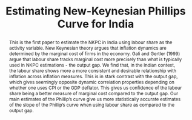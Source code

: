 ---
title: "Estimating New-Keynesian Phillips Curve for India"
authors: 
- admin
- Gautham Udupa
date: ""
doi: ""

# Schedule page publish date (NOT publication's date).
publishDate: "2019-09-04"

# Publication type.
# Legend: 0 = Uncategorized; 1 = Conference paper; 2 = Journal article;
# 3 = Preprint / Working Paper; 4 = Report; 5 = Book; 6 = Book section;
# 7 = Thesis; 8 = Patent
publication_types: ["3"]

# Publication name and optional abbreviated publication name.
publication: ""
publication_short: ""

abstract: This is the first paper to estimate the NKPC in India using labour share as the activity variable. New Keynesian theory argues that inflation dynamics are determined by the marginal cost of firms in the economy. Gali and Gertler (1999) argue that labour share tracks marginal cost more precisely than what is typically used in NKPC estimations - the output gap. We find that, in the Indian context, the labour share shows more a more consistent and desirable relationship with inflation across inflation measures. This is in stark contrast with the output gap, which gives seemingly opposite dynamic correlation properties depending on whether one uses CPI or the GDP deflator. This gives us confidence of the labour share being a better measure of marginal cost compared to the output gap. Our main estimates of the Phillip’s curve give us more statistically accurate estimates of the slope of the Phillip’s curve when using labour share as compared to the output gap.

# Summary. An optional shortened abstract.
# summary:

tags:
- Source Themes
featured: true

links:
# - name:
#   url: 
# url_pdf: ''
# url_code: '#'
# url_dataset: '#'
# url_poster: '#'
# url_project: ''
# url_slides: ''
# url_source: '#'
# url_video: '#'

# Featured image
# To use, add an image named `featured.jpg/png` to your page's folder. 
# image:
#   caption: ''
#   focal_point: ""
#   preview_only: false

# Associated Projects (optional).
#   Associate this publication with one or more of your projects.
#   Simply enter your project's folder or file name without extension.
#   E.g. `internal-project` references `content/project/internal-project/index.md`.
#   Otherwise, set `projects: []`.
projects:
- internal-project

# Slides (optional).
#   Associate this publication with Markdown slides.
#   Simply enter your slide deck's filename without extension.
#   E.g. `slides: "example"` references `content/slides/example/index.md`.
#   Otherwise, set `slides: ""`.
slides:
---